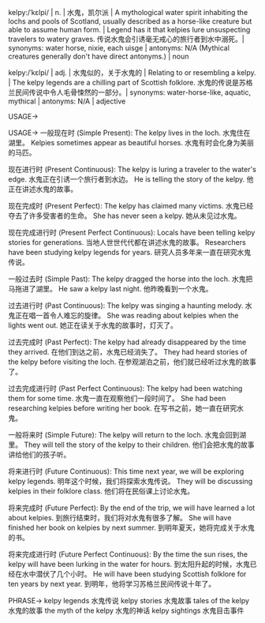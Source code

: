 kelpy:/ˈkɛlpi/ | n. | 水鬼，凯尔派 | A mythological water spirit inhabiting the lochs and pools of Scotland, usually described as a horse-like creature but able to assume human form.  |  Legend has it that kelpies lure unsuspecting travelers to watery graves.  传说水鬼会引诱毫无戒心的旅行者到水中溺死。|  synonyms: water horse, nixie, each uisge | antonyms:  N/A (Mythical creatures generally don't have direct antonyms.) | noun

kelpy:/ˈkɛlpi/ | adj. | 水鬼似的，关于水鬼的 | Relating to or resembling a kelpy. | The kelpy legends are a chilling part of Scottish folklore.  水鬼的传说是苏格兰民间传说中令人毛骨悚然的一部分。| synonyms:  water-horse-like, aquatic, mythical | antonyms: N/A | adjective


USAGE->

USAGE->
一般现在时 (Simple Present):
The kelpy lives in the loch. 水鬼住在湖里。
Kelpies sometimes appear as beautiful horses. 水鬼有时会化身为美丽的马匹。

现在进行时 (Present Continuous):
The kelpy is luring a traveler to the water's edge. 水鬼正在引诱一个旅行者到水边。
He is telling the story of the kelpy. 他正在讲述水鬼的故事。

现在完成时 (Present Perfect):
The kelpy has claimed many victims. 水鬼已经夺去了许多受害者的生命。
She has never seen a kelpy. 她从未见过水鬼。

现在完成进行时 (Present Perfect Continuous):
Locals have been telling kelpy stories for generations. 当地人世世代代都在讲述水鬼的故事。
Researchers have been studying kelpy legends for years. 研究人员多年来一直在研究水鬼传说。

一般过去时 (Simple Past):
The kelpy dragged the horse into the loch. 水鬼把马拖进了湖里。
He saw a kelpy last night. 他昨晚看到一个水鬼。


过去进行时 (Past Continuous):
The kelpy was singing a haunting melody. 水鬼正在唱一首令人难忘的旋律。
She was reading about kelpies when the lights went out. 她正在读关于水鬼的故事时，灯灭了。

过去完成时 (Past Perfect):
The kelpy had already disappeared by the time they arrived.  在他们到达之前，水鬼已经消失了。
They had heard stories of the kelpy before visiting the loch. 在参观湖泊之前，他们就已经听过水鬼的故事了。

过去完成进行时 (Past Perfect Continuous):
The kelpy had been watching them for some time. 水鬼一直在观察他们一段时间了。
She had been researching kelpies before writing her book. 在写书之前，她一直在研究水鬼。

一般将来时 (Simple Future):
The kelpy will return to the loch. 水鬼会回到湖里。
They will tell the story of the kelpy to their children. 他们会把水鬼的故事讲给他们的孩子听。


将来进行时 (Future Continuous):
This time next year, we will be exploring kelpy legends. 明年这个时候，我们将探索水鬼传说。
They will be discussing kelpies in their folklore class. 他们将在民俗课上讨论水鬼。

将来完成时 (Future Perfect):
By the end of the trip, we will have learned a lot about kelpies. 到旅行结束时，我们将对水鬼有很多了解。
She will have finished her book on kelpies by next summer. 到明年夏天，她将完成关于水鬼的书。

将来完成进行时 (Future Perfect Continuous):
By the time the sun rises, the kelpy will have been lurking in the water for hours.  到太阳升起的时候，水鬼已经在水中潜伏了几个小时。
He will have been studying Scottish folklore for ten years by next year.  到明年，他将学习苏格兰民间传说十年了。


PHRASE->
kelpy legends 水鬼传说
kelpy stories 水鬼故事
tales of the kelpy 水鬼的故事
the myth of the kelpy 水鬼的神话
kelpy sightings 水鬼目击事件
